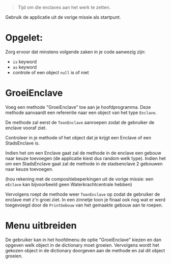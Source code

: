
> Tijd om die enclaves aan het werk te zetten.

Gebruik de applicatie uit de vorige missie als startpunt.

# Opgelet: 
Zorg ervoor dat minstens volgende zaken in je code aanwezig zijn:
* ``is`` keyword
* ``as`` keyword
* controle of een object ``null`` is of niet

# GroeiEnclave
Voeg een methode "GroeiEnclave" toe aan je hoofdprogramma. Deze methode aanvaardt een referentie naar een object van het type ``Enclave``. 

De methode zal eerst de ``ToonEnclave`` aanroepen zodat de gebruiker de enclave vooraf ziet.

Controleer in je methode of het object dat je krijgt een Enclave of een StadsEnclave is.

Indien het om een Enclave gaat zal de methode in de enclave een gebouw naar keuze toevoegen (de applicatie kiest dus random welk type).
Indien het om een StadsEnclave gaat zal de methode in de stadsenclave 2 gebouwen naar keuze toevoegen.

(hou rekening met de compositiebeperkingen uit de vorige missie: een ``eEclave`` kan bijvoorbeeld geen Waterkrachtcentrale hebben)

Vervolgens roept de methode weer ``ToonEnclave`` op zodat de gebruiker de enclave met z'n groei ziet.
In een zinnetje toon je finaal ook nog wat er werd toegevoegd door de ``PrintGebouw``  van het gemaakte gebouw aan te roepen.

# Menu uitbreiden
De gebruiker kan in het hoofdmenu de optie "GroeiEnclave" kiezen en dan opgeven welk object in de dictionary moet groeien. Vervolgens wordt het gekozen object in de dictionary doorgeven aan de methode en zal dit object groeien.

